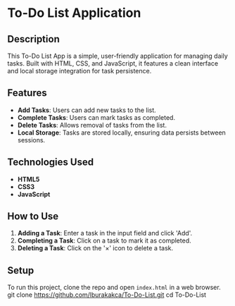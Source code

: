 # To-Do List Application

## Description
This To-Do List App is a simple, user-friendly application for managing daily tasks. Built with HTML, CSS, and JavaScript, it features a clean interface and local storage integration for task persistence.

## Features
- **Add Tasks**: Users can add new tasks to the list.
- **Complete Tasks**: Users can mark tasks as completed.
- **Delete Tasks**: Allows removal of tasks from the list.
- **Local Storage**: Tasks are stored locally, ensuring data persists between sessions.

## Technologies Used
- **HTML5**
- **CSS3**
- **JavaScript**

## How to Use
1. **Adding a Task**: Enter a task in the input field and click 'Add'.
2. **Completing a Task**: Click on a task to mark it as completed.
3. **Deleting a Task**: Click on the '×' icon to delete a task.

## Setup
To run this project, clone the repo and open `index.html` in a web browser.
git clone https://github.com/lburakakca/To-Do-List.git
cd To-Do-List
